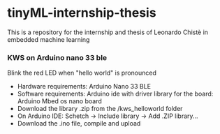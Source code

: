# tinyML-internship-thesis
This is a repository for the internship and thesis of Leonardo Chistè in embedded machine learning
### KWS on Arduino nano 33 ble
Blink the red LED when "hello world" is pronounced

* Hardware requirements: Arduino Nano 33 BLE
* Software requirements: Arduino ide with driver library for the board: Arduino Mbed os nano board 
* Download the library .zip from the /kws_helloworld folder
* On Arduino IDE: Schetch -> Include library -> Add .ZIP library...
* Download the .ino file, compile and upload

